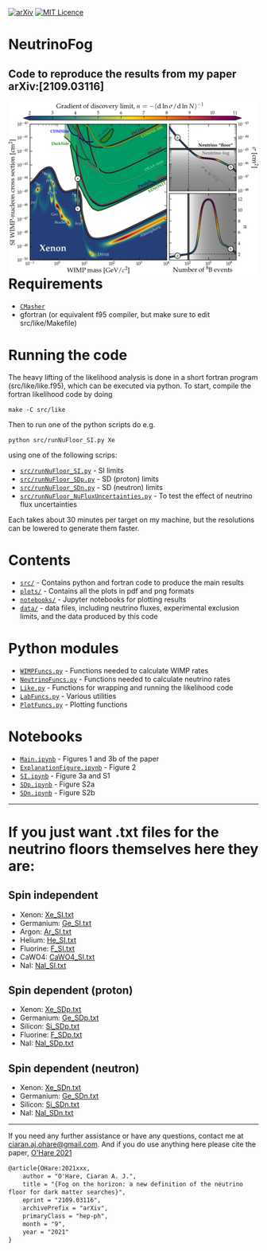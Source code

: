 [![arXiv](https://img.shields.io/badge/arXiv-2109.03116-B31B1B.svg)](https://arxiv.org/abs/2109.03116)
[![MIT Licence](https://badges.frapsoft.com/os/mit/mit.svg?v=103)](https://opensource.org/licenses/mit-license.php)

# NeutrinoFog
Code to reproduce the results from my paper arXiv:[2109.03116]
---
[<img align="right" src="plots/plots_png/NuFloorExplanation.png" height="350">](https://github.com/cajohare/NeutrinoFog/raw/master/plots/plots_png/NuFloorExplanation.png)

# Requirements
* [`CMasher`](https://cmasher.readthedocs.io/)
* gfortran (or equivalent f95 compiler, but make sure to edit src/like/Makefile)

# Running the code
The heavy lifting of the likelihood analysis is done in a short fortran program (src/like/like.f95), which can be executed via python. To start, compile the fortran likelihood code by doing
```
make -C src/like
```
Then to run one of the python scripts do e.g.
```
python src/runNuFloor_SI.py Xe
```
using one of the following scrips:
* [`src/runNuFloor_SI.py`](https://github.com/cajohare/NeutrinoFog/tree/main/src/runNuFloor_SI.py) - SI limits
* [`src/runNuFloor_SDp.py`](https://github.com/cajohare/NeutrinoFog/tree/main/src/runNuFloor_SDp.py) - SD (proton) limits
* [`src/runNuFloor_SDn.py`](https://github.com/cajohare/NeutrinoFog/tree/main/src/runNuFloor_SDn.py) - SD (neutron) limits
* [`src/runNuFloor_NuFluxUncertainties.py`](https://github.com/cajohare/NeutrinoFog/tree/main/src/runNuFloor_NuFluxUncertainties.py) - To test the effect of neutrino flux uncertainties

Each takes about 30 minutes per target on my machine, but the resolutions can be lowered to generate them faster.

# Contents
* [`src/`](https://github.com/cajohare/NeutrinoFog/tree/main/src) - Contains python and fortran code to produce the main results
* [`plots/`](https://github.com/cajohare/NeutrinoFog/tree/main/plots) - Contains all the plots in pdf and png formats
* [`notebooks/`](https://github.com/cajohare/NeutrinoFog/tree/main/notebooks) - Jupyter notebooks for plotting results
* [`data/`](https://github.com/cajohare/NeutrinoFog/tree/main/data) - data files, including neutrino fluxes, experimental exclusion limits, and the data produced by this code

# Python modules
* [`WIMPFuncs.py`](https://github.com/cajohare/NeutrinoFog/blob/main/src/WIMPFuncs.py) - Functions needed to calculate WIMP rates
* [`NeutrinoFuncs.py`](https://github.com/cajohare/NeutrinoFog/blob/main/src/NeutrinoFuncs.py) - Functions needed to calculate neutrino rates
* [`Like.py`](https://github.com/cajohare/NeutrinoFog/blob/main/src/Like.py) - Functions for wrapping and running the likelihood code
* [`LabFuncs.py`](https://github.com/cajohare/NeutrinoFog/blob/main/src/LabFuncs.py) - Various utilities
* [`PlotFuncs.py`](https://github.com/cajohare/NeutrinoFog/blob/main/src/PlotFuncs.py) - Plotting functions

# Notebooks
* [`Main.ipynb`](https://github.com/cajohare/NeutrinoFog/blob/main/notebooks/Main.ipynb) - Figures 1 and 3b of the paper
* [`ExplanationFigure.ipynb`](https://github.com/cajohare/NeutrinoFog/blob/main/notebooks/ExplanationFigure.ipynb) - Figure 2
* [`SI.ipynb`](https://github.com/cajohare/NeutrinoFog/blob/main/notebooks/SI.ipynb) - Figure 3a and S1
* [`SDp.ipynb`](https://github.com/cajohare/NeutrinoFog/blob/main/notebooks/SDp.ipynb) - Figure S2a
* [`SDn.ipynb`](https://github.com/cajohare/NeutrinoFog/blob/main/notebooks/SDn.ipynb) - Figure S2b

---

# If you just want .txt files for the neutrino floors themselves here they are:
## Spin independent
* Xenon: [Xe_SI.txt](https://raw.githubusercontent.com/cajohare/NeutrinoFog/master/data/floors/Xe_SI.txt)
* Germanium: [Ge_SI.txt](https://raw.githubusercontent.com/cajohare/NeutrinoFog/master/data/floors/Ge_SI.txt)
* Argon: [Ar_SI.txt](https://raw.githubusercontent.com/cajohare/NeutrinoFog/master/data/floors/Ar_SI.txt)
* Helium: [He_SI.txt](https://raw.githubusercontent.com/cajohare/NeutrinoFog/master/data/floors/He_SI.txt)
* Fluorine: [F_SI.txt](https://raw.githubusercontent.com/cajohare/NeutrinoFog/master/data/floors/F_SI.txt)
* CaWO4: [CaWO4_SI.txt](https://raw.githubusercontent.com/cajohare/NeutrinoFog/master/data/floors/CaWO4_SI.txt)
* NaI: [NaI_SI.txt](https://raw.githubusercontent.com/cajohare/NeutrinoFog/master/data/floors/NaI_SI.txt)

## Spin dependent (proton)
* Xenon: [Xe_SDp.txt](https://raw.githubusercontent.com/cajohare/NeutrinoFog/master/data/floors/Xe_SDp.txt)
* Germanium: [Ge_SDp.txt](https://raw.githubusercontent.com/cajohare/NeutrinoFog/master/data/floors/Ge_SDp.txt)
* Silicon: [Si_SDp.txt](https://raw.githubusercontent.com/cajohare/NeutrinoFog/master/data/floors/Si_SDp.txt)
* Fluorine: [F_SDp.txt](https://raw.githubusercontent.com/cajohare/NeutrinoFog/master/data/floors/F_SDp.txt)
* NaI: [NaI_SDp.txt](https://raw.githubusercontent.com/cajohare/NeutrinoFog/master/data/floors/NaI_SDp.txt)

## Spin dependent (neutron)
* Xenon: [Xe_SDn.txt](https://raw.githubusercontent.com/cajohare/NeutrinoFog/master/data/floors/Xe_SDn.txt)
* Germanium: [Ge_SDn.txt](https://raw.githubusercontent.com/cajohare/NeutrinoFog/master/data/floors/Ge_SDn.txt)
* Silicon: [Si_SDn.txt](https://raw.githubusercontent.com/cajohare/NeutrinoFog/master/data/floors/Si_SDn.txt)
* NaI: [NaI_SDn.txt](https://raw.githubusercontent.com/cajohare/NeutrinoFog/master/data/floors/NaI_SDn.txt)

---

If you need any further assistance or have any questions, contact me at ciaran.aj.ohare@gmail.com. And if you do use anything here please cite the paper, [O'Hare 2021](https://arxiv.org/abs/2109.?????)
```
@article{OHare:2021xxx,
    author = "O'Hare, Ciaran A. J.",
    title = "{Fog on the horizon: a new definition of the neutrino floor for dark matter searches}",
    eprint = "2109.03116",
    archivePrefix = "arXiv",
    primaryClass = "hep-ph",
    month = "9",
    year = "2021"
}
```
